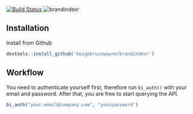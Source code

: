 [![Build Status](https://travis-ci.org/beigebrucewayne/brandindexr.svg?branch=master)](https://travis-ci.org/beigebrucewayne/brandindexr)
![brandindexr](https://i.imgur.com/1xMMvq1.png)

## Installation

Install from Github
```r
devtools::install_github('beigebrucewayne/brandindexr')
```

## Workflow

You need to authenticate yourself first, therefore run `bi_auth()` with your email and password. After that, you are free to start querying the API.
```r
bi_auth("your.email@company.com", "yourpassword")
```
